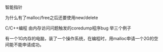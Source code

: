 智能指针

为什么有了malloc/free之后还要使用new/delete

C/C++编程 由内存访问问题触发的coredump程序bug 举三个例子

有一个1G内存的电脑，装了一个操作系统，在编程时，用malloc申请一个2G的空间能不能申请成功。